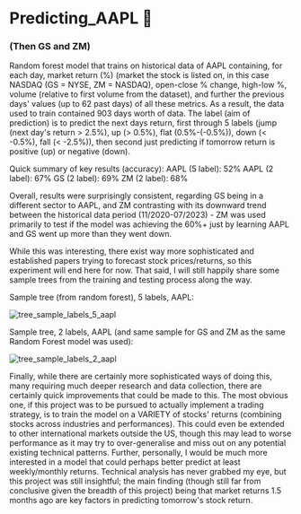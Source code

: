 # Predicting_AAPL 🍏
### (Then GS and ZM)

Random forest model that trains on historical data of AAPL containing, for each day, market return (%) (market the stock is listed on, in this case NASDAQ (GS = NYSE, ZM = NASDAQ), open-close % change, high-low %, volume (relative to first volume from the dataset), and further the previous days' values (up to 62 past days) of all these metrics. As a result, the data used to train contained 903 days worth of data. The label (aim of prediction) is to predict the next days return, first through 5 labels (jump (next day's return > 2.5%), up (> 0.5%), flat (0.5%-(-0.5%)), down (< -0.5%), fall (< -2.5%)), then second just predicting if tomorrow return is positive (up) or negative (down). 

Quick summary of key results (accuracy):
AAPL (5 label): 52%
AAPL (2 label): 67%
GS (2 label): 69%
ZM (2 label): 68%

Overall, results were surprisingly consistent, regarding GS being in a different sector to AAPL, and ZM contrasting with its downward trend between the historical data period (11/2020-07/2023) - ZM was used primarily to test if the model was achieving the 60%+ just by learning AAPL and GS went up more than they went down.

While this was interesting, there exist way more sophisticated and established papers trying to forecast stock prices/returns, so this experiment will end here for now. That said, I will still happily share some sample trees from the training and testing process along the way.

Sample tree (from random forest), 5 labels, AAPL:

![tree_sample_labels_5_aapl](https://github.com/lblcbc/Predicting_AAPL/assets/136857271/0d7a07dd-d92a-4cad-856e-5ad3c493a46a)


Sample tree, 2 labels, AAPL (and same sample for GS and ZM as the same Random Forest model was used):

![tree_sample_labels_2_aapl](https://github.com/lblcbc/Predicting_AAPL/assets/136857271/b32686b4-ec54-4618-8201-135b2af8a8c3)


Finally, while there are certainly more sophisticated ways of doing this, many requiring much deeper research and data collection, there are certainly quick improvements that could be made to this. The most obvious one, if this project was to be pursued to actually implement a trading strategy, is to train the model on a VARIETY of stocks' returns (combining stocks across industries and performances). This could even be extended to other international markets outside the US, though this may lead to worse performance as it may try to over-generalise and miss out on any potential existing technical patterns. Further, personally, I would be much more interested in a model that could perhaps better predict at least weekly/monthly returns. Technical analysis has never grabbed my eye, but this project was still insightful; the main finding (though still far from conclusive given the breadth of this project) being that market returns 1.5 months ago are key factors in predicting tomorrow's stock return.









